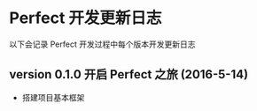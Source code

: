 # Perfect 开发更新日志

以下会记录 Perfect 开发过程中每个版本开发更新日志

## version 0.1.0 开启 Perfect 之旅 (2016-5-14)

* 搭建项目基本框架


